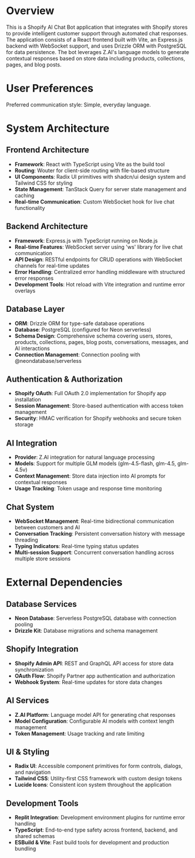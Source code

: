 # Overview

This is a Shopify AI Chat Bot application that integrates with Shopify stores to provide intelligent customer support through automated chat responses. The application consists of a React frontend built with Vite, an Express.js backend with WebSocket support, and uses Drizzle ORM with PostgreSQL for data persistence. The bot leverages Z.AI's language models to generate contextual responses based on store data including products, collections, pages, and blog posts.

# User Preferences

Preferred communication style: Simple, everyday language.

# System Architecture

## Frontend Architecture
- **Framework**: React with TypeScript using Vite as the build tool
- **Routing**: Wouter for client-side routing with file-based structure
- **UI Components**: Radix UI primitives with shadcn/ui design system and Tailwind CSS for styling
- **State Management**: TanStack Query for server state management and caching
- **Real-time Communication**: Custom WebSocket hook for live chat functionality

## Backend Architecture
- **Framework**: Express.js with TypeScript running on Node.js
- **Real-time Features**: WebSocket server using 'ws' library for live chat communication
- **API Design**: RESTful endpoints for CRUD operations with WebSocket channels for real-time updates
- **Error Handling**: Centralized error handling middleware with structured error responses
- **Development Tools**: Hot reload with Vite integration and runtime error overlays

## Database Layer
- **ORM**: Drizzle ORM for type-safe database operations
- **Database**: PostgreSQL (configured for Neon serverless)
- **Schema Design**: Comprehensive schema covering users, stores, products, collections, pages, blog posts, conversations, messages, and AI interactions
- **Connection Management**: Connection pooling with @neondatabase/serverless

## Authentication & Authorization
- **Shopify OAuth**: Full OAuth 2.0 implementation for Shopify app installation
- **Session Management**: Store-based authentication with access token management
- **Security**: HMAC verification for Shopify webhooks and secure token storage

## AI Integration
- **Provider**: Z.AI integration for natural language processing
- **Models**: Support for multiple GLM models (glm-4.5-flash, glm-4.5, glm-4.5v)
- **Context Management**: Store data injection into AI prompts for contextual responses
- **Usage Tracking**: Token usage and response time monitoring

## Chat System
- **WebSocket Management**: Real-time bidirectional communication between customers and AI
- **Conversation Tracking**: Persistent conversation history with message threading
- **Typing Indicators**: Real-time typing status updates
- **Multi-session Support**: Concurrent conversation handling across multiple store sessions

# External Dependencies

## Database Services
- **Neon Database**: Serverless PostgreSQL database with connection pooling
- **Drizzle Kit**: Database migrations and schema management

## Shopify Integration
- **Shopify Admin API**: REST and GraphQL API access for store data synchronization
- **OAuth Flow**: Shopify Partner app authentication and authorization
- **Webhook System**: Real-time updates for store data changes

## AI Services
- **Z.AI Platform**: Language model API for generating chat responses
- **Model Configuration**: Configurable AI models with context length management
- **Token Management**: Usage tracking and rate limiting

## UI & Styling
- **Radix UI**: Accessible component primitives for form controls, dialogs, and navigation
- **Tailwind CSS**: Utility-first CSS framework with custom design tokens
- **Lucide Icons**: Consistent icon system throughout the application

## Development Tools
- **Replit Integration**: Development environment plugins for runtime error handling
- **TypeScript**: End-to-end type safety across frontend, backend, and shared schemas
- **ESBuild & Vite**: Fast build tools for development and production bundling